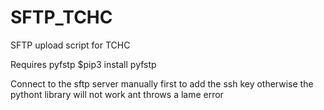 # SFTP_TCHC
SFTP upload script for TCHC

Requires pyfstp
$pip3 install pyfstp

Connect to the sftp server manually first to add the ssh key
otherwise the pythont library will not work ant throws a lame error
